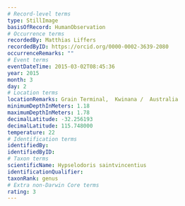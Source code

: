 ```yaml
---
# Record-level terms
type: StillImage
basisOfRecord: HumanObservation
# Occurrence terms
recordedBy: Matthias Liffers
recordedByID: https://orcid.org/0000-0002-3639-2080
occurrenceRemarks: ""
# Event terms
eventDateTime: 2015-03-02T08:45:36
year: 2015
month: 3
day: 2
# Location terms
locationRemarks: Grain Terminal,  Kwinana /  Australia
minimumDepthInMeters: 1.18
maximumDepthInMeters: 1.78
decimalLatitude: -32.256193
decimalLatitude: 115.748000
temperature: 22
# Identification terms
identifiedBy: 
identifiedByID: 
# Taxon terms
scientificName: Hypselodoris saintvincentius
identificationQualifier: 
taxonRank: genus
# Extra non-Darwin Core terms
rating: 3
---
```

